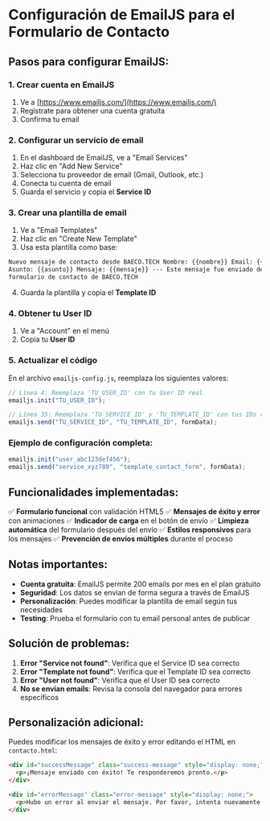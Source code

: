 # Configuración de EmailJS para el Formulario de Contacto

## Pasos para configurar EmailJS:

### 1. Crear cuenta en EmailJS

1. Ve a [https://www.emailjs.com/](https://www.emailjs.com/)
2. Regístrate para obtener una cuenta gratuita
3. Confirma tu email

### 2. Configurar un servicio de email

1. En el dashboard de EmailJS, ve a "Email Services"
2. Haz clic en "Add New Service"
3. Selecciona tu proveedor de email (Gmail, Outlook, etc.)
4. Conecta tu cuenta de email
5. Guarda el servicio y copia el **Service ID**

### 3. Crear una plantilla de email

1. Ve a "Email Templates"
2. Haz clic en "Create New Template"
3. Usa esta plantilla como base:

```html
Nuevo mensaje de contacto desde BAECO.TECH Nombre: {{nombre}} Email: {{email}}
Asunto: {{asunto}} Mensaje: {{mensaje}} --- Este mensaje fue enviado desde el
formulario de contacto de BAECO.TECH
```

4. Guarda la plantilla y copia el **Template ID**

### 4. Obtener tu User ID

1. Ve a "Account" en el menú
2. Copia tu **User ID**

### 5. Actualizar el código

En el archivo `emailjs-config.js`, reemplaza los siguientes valores:

```javascript
// Línea 4: Reemplaza 'TU_USER_ID' con tu User ID real
emailjs.init("TU_USER_ID");

// Línea 35: Reemplaza 'TU_SERVICE_ID' y 'TU_TEMPLATE_ID' con tus IDs reales
emailjs.send("TU_SERVICE_ID", "TU_TEMPLATE_ID", formData);
```

### Ejemplo de configuración completa:

```javascript
emailjs.init("user_abc123def456");
emailjs.send("service_xyz789", "template_contact_form", formData);
```

## Funcionalidades implementadas:

✅ **Formulario funcional** con validación HTML5
✅ **Mensajes de éxito y error** con animaciones
✅ **Indicador de carga** en el botón de envío
✅ **Limpieza automática** del formulario después del envío
✅ **Estilos responsivos** para los mensajes
✅ **Prevención de envíos múltiples** durante el proceso

## Notas importantes:

- **Cuenta gratuita**: EmailJS permite 200 emails por mes en el plan gratuito
- **Seguridad**: Los datos se envían de forma segura a través de EmailJS
- **Personalización**: Puedes modificar la plantilla de email según tus necesidades
- **Testing**: Prueba el formulario con tu email personal antes de publicar

## Solución de problemas:

1. **Error "Service not found"**: Verifica que el Service ID sea correcto
2. **Error "Template not found"**: Verifica que el Template ID sea correcto
3. **Error "User not found"**: Verifica que el User ID sea correcto
4. **No se envían emails**: Revisa la consola del navegador para errores específicos

## Personalización adicional:

Puedes modificar los mensajes de éxito y error editando el HTML en `contacto.html`:

```html
<div id="successMessage" class="success-message" style="display: none;">
  <p>¡Mensaje enviado con éxito! Te responderemos pronto.</p>
</div>

<div id="errorMessage" class="error-message" style="display: none;">
  <p>Hubo un error al enviar el mensaje. Por favor, intenta nuevamente.</p>
</div>
```
